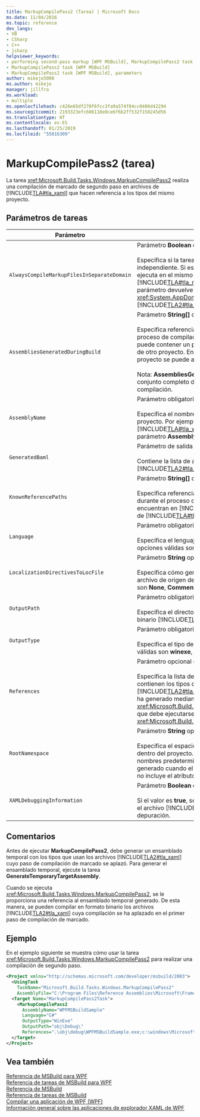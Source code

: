 ```yaml
---
title: MarkupCompilePass2 (Tarea) | Microsoft Docs
ms.date: 11/04/2016
ms.topic: reference
dev_langs:
- VB
- CSharp
- C++
- jsharp
helpviewer_keywords:
- performing second-pass markup [WPF MSBuild], MarkupCompilePass2 task
- MarkupCompilePass2 task [WPF MSBuild]
- MarkupCompilePass2 task [WPF MSBuild], parameters
author: mikejo5000
ms.author: mikejo
manager: jillfra
ms.workload:
- multiple
ms.openlocfilehash: c426e65df270f6fcc3fa9a574f84cc0406d42294
ms.sourcegitcommit: 2193323efc608118e0ce6f6b2ff532f158245d56
ms.translationtype: HT
ms.contentlocale: es-ES
ms.lasthandoff: 01/25/2019
ms.locfileid: "55016309"
---
```

# <a name="markupcompilepass2-task"></a>MarkupCompilePass2 (tarea)

La tarea <xref:Microsoft.Build.Tasks.Windows.MarkupCompilePass2> realiza una compilación de marcado de segundo paso en archivos de [!INCLUDE[TLA#tla_xaml](../msbuild/includes/tlasharptla_xaml_md.md)] que hacen referencia a los tipos del mismo proyecto.

## <a name="task-parameters"></a>Parámetros de tareas

| Parámetro | Descripción |
| - | - |
| `AlwaysCompileMarkupFilesInSeparateDomain` | Parámetro **Boolean** opcional.<br /><br /> Especifica si la tarea se va a ejecutar en un <xref:System.AppDomain> independiente. Si este parámetro devuelve el valor **false**, la tarea se ejecuta en el mismo <xref:System.AppDomain> que [!INCLUDE[TLA#tla_msbuild](../msbuild/includes/tlasharptla_msbuild_md.md)] y su ejecución es más rápida. Si el parámetro devuelve el valor **true**, la tarea se ejecuta en otro <xref:System.AppDomain> que está aislado de [!INCLUDE[TLA2#tla_msbuild](../msbuild/includes/tla2sharptla_msbuild_md.md)] y su ejecución es más lenta. |
| `AssembliesGeneratedDuringBuild` | Parámetro **String[]** opcional.<br /><br /> Especifica referencias a los ensamblados que cambian durante el proceso de compilación. Por ejemplo, una solución de Visual Studio puede contener un proyecto que haga referencia al resultado compilado de otro proyecto. En este caso, el resultado compilado del segundo proyecto se puede agregar a **AssembliesGeneratedDuringBuild**.<br /><br /> Nota: **AssembliesGeneratedDuringBuild** debe contener referencias al conjunto completo de ensamblados que genera una solución de compilación. |
| `AssemblyName` | Parámetro obligatorio de tipo **String**.<br /><br /> Especifica el nombre corto del ensamblado que se genera para un proyecto. Por ejemplo, si un proyecto genera un archivo ejecutable de [!INCLUDE[TLA#tla_win](../msbuild/includes/tlasharptla_win_md.md)] con el nombre *WinExeAssembly.exe*, el parámetro **AssemblyName** tiene el valor **WinExeAssembly**. |
| `GeneratedBaml` | Parámetro de salida opcional de tipo **ITaskItem[]**.<br /><br /> Contiene la lista de archivos generados en formato binario [!INCLUDE[TLA2#tla_xaml](../msbuild/includes/tla2sharptla_xaml_md.md)]. |
| `KnownReferencePaths` | Parámetro **String[]** opcional.<br /><br /> Especifica referencias a los ensamblados que no cambian nunca durante el proceso de compilación. Incluye los ensamblados que se encuentran en [!INCLUDE[TLA#tla_gac](../msbuild/includes/tlasharptla_gac_md.md)], en un directorio de instalación de [!INCLUDE[TLA#tla_netframewk](../misc/includes/tlasharptla_netframewk_md.md)], etc. |
| `Language` | Parámetro obligatorio de tipo **String**.<br /><br /> Especifica el lenguaje administrado que el compilador admite. Las opciones válidas son **C#**, **VB**, **JScript** y **C++**. |
| `LocalizationDirectivesToLocFile` | Parámetro **String** opcional.<br /><br /> Especifica cómo generar la información de localización para cada archivo de origen de [!INCLUDE[TLA2#tla_xaml](../msbuild/includes/tla2sharptla_xaml_md.md)]. Las opciones válidas son **None**, **CommentsOnly** y **All**. |
| `OutputPath` | Parámetro obligatorio de tipo **String**.<br /><br /> Especifica el directorio en el que se generan los archivos de formato binario [!INCLUDE[TLA2#tla_xaml](../msbuild/includes/tla2sharptla_xaml_md.md)]. |
| `OutputType` | Parámetro obligatorio de tipo **String**.<br /><br /> Especifica el tipo de ensamblado que genera un proyecto. Las opciones válidas son **winexe**, **exe**, **library** y **netmodule**. |
| `References` | Parámetro opcional de tipo **ITaskItem[]**.<br /><br /> Especifica la lista de referencias de los archivos a los ensamblados que contienen los tipos que se usan en los archivos [!INCLUDE[TLA2#tla_xaml](../msbuild/includes/tla2sharptla_xaml_md.md)]. Una referencia es para el ensamblado que se ha generado mediante la tarea <xref:Microsoft.Build.Tasks.Windows.GenerateTemporaryTargetAssembly>, que debe ejecutarse antes de la tarea <xref:Microsoft.Build.Tasks.Windows.MarkupCompilePass2>. |
| `RootNamespace` | Parámetro **String** opcional.<br /><br /> Especifica el espacio de nombres de la raíz de las clases que están dentro del proyecto. **RootNamespace** también se usa como espacio de nombres predeterminado de un archivo de código administrado generado cuando el archivo [!INCLUDE[TLA2#tla_xaml](../msbuild/includes/tla2sharptla_xaml_md.md)] correspondiente no incluye el atributo `x:Class`. |
| `XAMLDebuggingInformation` | Parámetro **Boolean** opcional.<br /><br /> Si el valor es **true**, se genera información de diagnóstico y se incluye en el archivo [!INCLUDE[TLA2#tla_xaml](../msbuild/includes/tla2sharptla_xaml_md.md)] compilado como ayuda para la depuración. |

## <a name="remarks"></a>Comentarios

Antes de ejecutar **MarkupCompilePass2**, debe generar un ensamblado temporal con los tipos que usan los archivos [!INCLUDE[TLA2#tla_xaml](../msbuild/includes/tla2sharptla_xaml_md.md)] cuyo paso de compilación de marcado se aplazó. Para generar el ensamblado temporal, ejecute la tarea **GenerateTemporaryTargetAssembly**.

Cuando se ejecuta <xref:Microsoft.Build.Tasks.Windows.MarkupCompilePass2>, se le proporciona una referencia al ensamblado temporal generado. De esta manera, se pueden compilar en formato binario los archivos [!INCLUDE[TLA2#tla_xaml](../msbuild/includes/tla2sharptla_xaml_md.md)] cuya compilación se ha aplazado en el primer paso de compilación de marcado.

## <a name="example"></a>Ejemplo

En el ejemplo siguiente se muestra cómo usar la tarea <xref:Microsoft.Build.Tasks.Windows.MarkupCompilePass2> para realizar una compilación de segundo paso.

```xml
<Project xmlns="http://schemas.microsoft.com/developer/msbuild/2003">
  <UsingTask 
    TaskName="Microsoft.Build.Tasks.Windows.MarkupCompilePass2" 
    AssemblyFile="C:\Program Files\Reference Assemblies\Microsoft\Framework\v3.0\PresentationBuildTasks.dll" />
  <Target Name="MarkupCompilePass2Task">
    <MarkupCompilePass2 
      AssemblyName="WPFMSBuildSample"
      Language="C#"
      OutputType="WinExe"
      OutputPath="obj\Debug\"
      References=".\obj\debug\WPFMSBuildSample.exe;c:\windows\Microsoft.net\Framework\v2.0.50727\System.dll;C:\Program Files\Reference Assemblies\Microsoft\WinFx\v3.0\PresentationCore.dll;C:\Program Files\Reference Assemblies\Microsoft\WinFx\v3.0\PresentationFramework.dll;C:\Program Files\Reference Assemblies\Microsoft\WinFx\v3.0\WindowsBase.dll" />
  </Target>
</Project>
```

## <a name="see-also"></a>Vea también

[Referencia de MSBuild para WPF](../msbuild/wpf-msbuild-reference.md)  
[Referencia de tareas de MSBuild para WPF](../msbuild/wpf-msbuild-task-reference.md)  
[Referencia de MSBuild](../msbuild/msbuild-reference.md)  
[Referencia de tareas de MSBuild](../msbuild/msbuild-task-reference.md)  
[Compilar una aplicación de WPF (WPF)](/dotnet/framework/wpf/app-development/building-a-wpf-application-wpf)  
[Información general sobre las aplicaciones de explorador XAML de WPF](/dotnet/framework/wpf/app-development/wpf-xaml-browser-applications-overview)